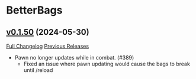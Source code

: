 # BetterBags

## [v0.1.50](https://github.com/Cidan/BetterBags/tree/v0.1.50) (2024-05-30)
[Full Changelog](https://github.com/Cidan/BetterBags/compare/v0.1.49...v0.1.50) [Previous Releases](https://github.com/Cidan/BetterBags/releases)

- Pawn no longer updates while in combat. (#389)  
    * Fixed an issue where pawn updating would cause the bags to break until /reload  
